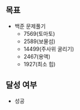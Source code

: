 ## 목표

- 백준 문제풀기
  - 7569(토마토)
  - 2589(보물섬)
  - 14499(주사위 굴리기)
  - 2467(용액)
  - 1927(최소 힙)
## 달성 여부
- 성공
